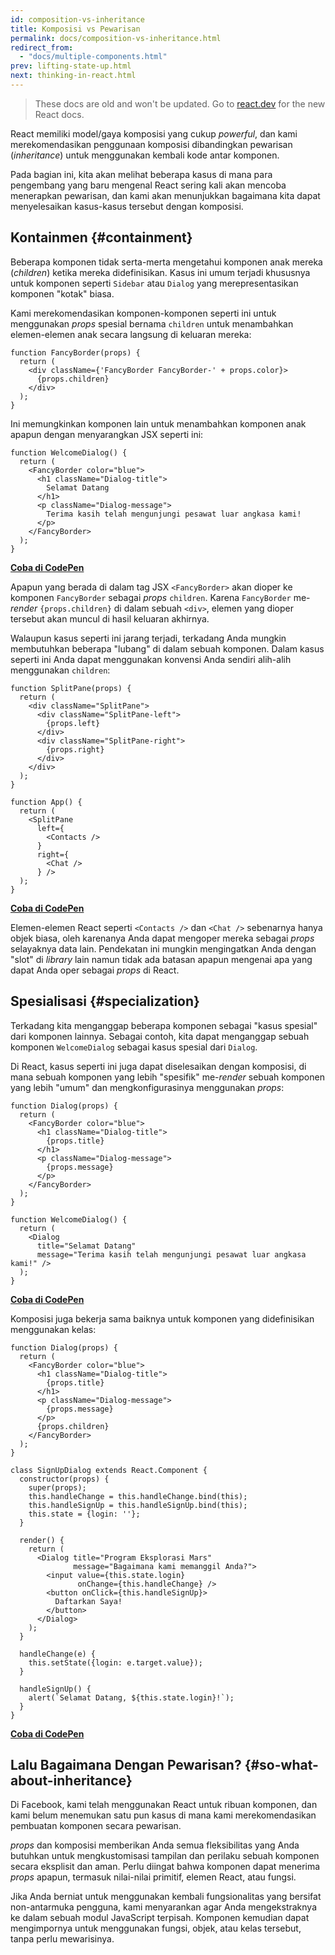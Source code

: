 ```yaml
---
id: composition-vs-inheritance
title: Komposisi vs Pewarisan
permalink: docs/composition-vs-inheritance.html
redirect_from:
  - "docs/multiple-components.html"
prev: lifting-state-up.html
next: thinking-in-react.html
---
```


<div class="scary">

> These docs are old and won't be updated. Go to [react.dev](https://react.dev/) for the new React docs.

</div>

React memiliki model/gaya komposisi yang cukup *powerful*, dan kami merekomendasikan penggunaan komposisi dibandingkan pewarisan (*inheritance*) untuk menggunakan kembali kode antar komponen.

Pada bagian ini, kita akan melihat beberapa kasus di mana para pengembang yang baru mengenal React sering kali akan mencoba menerapkan pewarisan, dan kami akan menunjukkan bagaimana kita dapat menyelesaikan kasus-kasus tersebut dengan komposisi.

## Kontainmen {#containment}

Beberapa komponen tidak serta-merta mengetahui komponen anak mereka (*children*) ketika mereka didefinisikan. Kasus ini umum terjadi khususnya untuk komponen seperti `Sidebar` atau `Dialog` yang merepresentasikan komponen "kotak" biasa.

Kami merekomendasikan komponen-komponen seperti ini untuk menggunakan *props* spesial bernama `children` untuk menambahkan elemen-elemen anak secara langsung di keluaran mereka:

```js{4}
function FancyBorder(props) {
  return (
    <div className={'FancyBorder FancyBorder-' + props.color}>
      {props.children}
    </div>
  );
}
```

Ini memungkinkan komponen lain untuk menambahkan komponen anak apapun dengan menyarangkan JSX seperti ini:

```js{4-9}
function WelcomeDialog() {
  return (
    <FancyBorder color="blue">
      <h1 className="Dialog-title">
        Selamat Datang
      </h1>
      <p className="Dialog-message">
        Terima kasih telah mengunjungi pesawat luar angkasa kami!
      </p>
    </FancyBorder>
  );
}
```

**[Coba di CodePen](https://codepen.io/gaearon/pen/ozqNOV?editors=0010)**

Apapun yang berada di dalam tag JSX `<FancyBorder>` akan dioper ke komponen `FancyBorder` sebagai *props* `children`. Karena `FancyBorder` me-*render* `{props.children}` di dalam sebuah `<div>`, elemen yang dioper tersebut akan muncul di hasil keluaran akhirnya.

Walaupun kasus seperti ini jarang terjadi, terkadang Anda mungkin membutuhkan beberapa "lubang" di dalam sebuah komponen. Dalam kasus seperti ini Anda dapat menggunakan konvensi Anda sendiri alih-alih menggunakan `children`:

```js{5,8,18,21}
function SplitPane(props) {
  return (
    <div className="SplitPane">
      <div className="SplitPane-left">
        {props.left}
      </div>
      <div className="SplitPane-right">
        {props.right}
      </div>
    </div>
  );
}

function App() {
  return (
    <SplitPane
      left={
        <Contacts />
      }
      right={
        <Chat />
      } />
  );
}
```

[**Coba di CodePen**](https://codepen.io/gaearon/pen/gwZOJp?editors=0010)

Elemen-elemen React seperti `<Contacts />` dan `<Chat />` sebenarnya hanya objek biasa, oleh karenanya Anda dapat mengoper mereka sebagai *props* selayaknya data lain. Pendekatan ini mungkin mengingatkan Anda dengan "slot" di *library* lain namun tidak ada batasan apapun mengenai apa yang dapat Anda oper sebagai *props* di React.

## Spesialisasi {#specialization}

Terkadang kita menganggap beberapa komponen sebagai "kasus spesial" dari komponen lainnya. Sebagai contoh, kita dapat menganggap sebuah komponen `WelcomeDialog` sebagai kasus spesial dari `Dialog`.

Di React, kasus seperti ini juga dapat diselesaikan dengan komposisi, di mana sebuah komponen yang lebih "spesifik" me-*render* sebuah komponen yang lebih "umum" dan mengkonfigurasinya menggunakan *props*:

```js{5,8,16-18}
function Dialog(props) {
  return (
    <FancyBorder color="blue">
      <h1 className="Dialog-title">
        {props.title}
      </h1>
      <p className="Dialog-message">
        {props.message}
      </p>
    </FancyBorder>
  );
}

function WelcomeDialog() {
  return (
    <Dialog
      title="Selamat Datang"
      message="Terima kasih telah mengunjungi pesawat luar angkasa kami!" />
  );
}
```

[**Coba di CodePen**](https://codepen.io/gaearon/pen/kkEaOZ?editors=0010)

Komposisi juga bekerja sama baiknya untuk komponen yang didefinisikan menggunakan kelas:

```js{10,27-31}
function Dialog(props) {
  return (
    <FancyBorder color="blue">
      <h1 className="Dialog-title">
        {props.title}
      </h1>
      <p className="Dialog-message">
        {props.message}
      </p>
      {props.children}
    </FancyBorder>
  );
}

class SignUpDialog extends React.Component {
  constructor(props) {
    super(props);
    this.handleChange = this.handleChange.bind(this);
    this.handleSignUp = this.handleSignUp.bind(this);
    this.state = {login: ''};
  }

  render() {
    return (
      <Dialog title="Program Eksplorasi Mars"
              message="Bagaimana kami memanggil Anda?">
        <input value={this.state.login}
               onChange={this.handleChange} />
        <button onClick={this.handleSignUp}>
          Daftarkan Saya!
        </button>
      </Dialog>
    );
  }

  handleChange(e) {
    this.setState({login: e.target.value});
  }

  handleSignUp() {
    alert(`Selamat Datang, ${this.state.login}!`);
  }
}
```

[**Coba di CodePen**](https://codepen.io/gaearon/pen/gwZbYa?editors=0010)

## Lalu Bagaimana Dengan Pewarisan? {#so-what-about-inheritance}

Di Facebook, kami telah menggunakan React untuk ribuan komponen, dan kami belum menemukan satu pun kasus di mana kami merekomendasikan pembuatan komponen secara pewarisan.

*props* dan komposisi memberikan Anda semua fleksibilitas yang Anda butuhkan untuk mengkustomisasi tampilan dan perilaku sebuah komponen secara eksplisit dan aman. Perlu diingat bahwa komponen dapat menerima *props* apapun, termasuk nilai-nilai primitif, elemen React, atau fungsi.

Jika Anda berniat untuk menggunakan kembali fungsionalitas yang bersifat non-antarmuka pengguna, kami menyarankan agar Anda mengekstraknya ke dalam sebuah modul JavaScript terpisah. Komponen kemudian dapat mengimpornya untuk menggunakan fungsi, objek, atau kelas tersebut, tanpa perlu mewarisinya.

